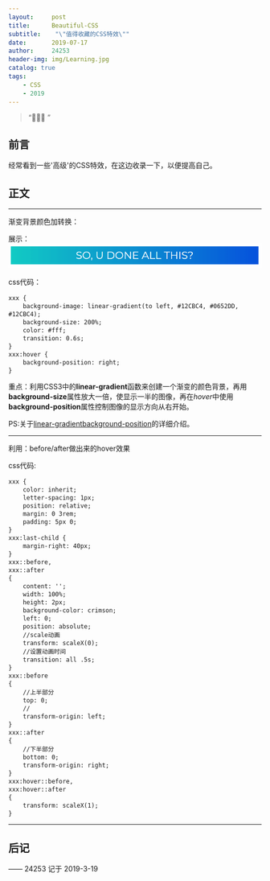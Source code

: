 ```yaml
---
layout:     post
title:      Beautiful-CSS
subtitle:    "\"值得收藏的CSS特效\""
date:       2019-07-17
author:     24253
header-img: img/Learning.jpg
catalog: true
tags:
    - CSS
    - 2019
---
```


> “🙉🙉🙉 ”

## 前言

经常看到一些'高级'的CSS特效，在这边收录一下，以便提高自己。

## 正文

---

渐变背景颜色加转换：  

展示：![gif1](../img/cssAnimation1.gif)

css代码：
```
xxx {
    background-image: linear-gradient(to left, #12CBC4, #0652DD, #12CBC4);
    background-size: 200%;
    color: #fff;
    transition: 0.6s;
}
xxx:hover {
    background-position: right;
}
```
重点：利用CSS3中的**linear-gradient**函数来创建一个渐变的颜色背景，再用**background-size**属性放大一倍，使显示一半的图像，再在*hover*中使用**background-position**属性控制图像的显示方向从右开始。

PS:关于[linear-gradient](https://www.runoob.com/cssref/func-linear-gradient.html)[background-position](http://www.w3school.com.cn/cssref/pr_background-position.asp)的详细介绍。

---

利用：before/after做出来的hover效果

css代码:
```
xxx {
    color: inherit;
    letter-spacing: 1px;
    position: relative;
    margin: 0 3rem;
    padding: 5px 0;
}
xxx:last-child {
    margin-right: 40px;
}
xxx::before,
xxx::after
{
    content: '';
    width: 100%;
    height: 2px;
    background-color: crimson;
    left: 0;
    position: absolute;
    //scale动画
    transform: scaleX(0);
    //设置动画时间
    transition: all .5s;
}
xxx::before
{
    //上半部分
    top: 0;
    //
    transform-origin: left;
}
xxx::after
{
    //下半部分
    bottom: 0;
    transform-origin: right;
}
xxx:hover::before,
xxx:hover::after
{
    transform: scaleX(1);
}
```

---



## 后记

—— 24253 记于 2019-3-19


